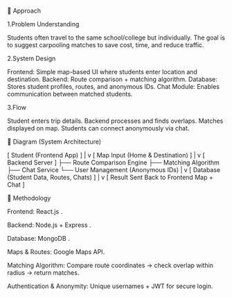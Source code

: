 🔹 Approach

1.Problem Understanding

Students often travel to the same school/college but individually.
The goal is to suggest carpooling matches to save cost, time, and reduce traffic.

2.System Design

Frontend: Simple map-based UI where students enter location and destination.
Backend: Route comparison + matching algorithm.
Database: Stores student profiles, routes, and anonymous IDs.
Chat Module: Enables communication between matched students.

3.Flow

Student enters trip details.
Backend processes and finds overlaps.
Matches displayed on map.
Students can connect anonymously via chat.


🔹 Diagram (System Architecture)

[ Student (Frontend App) ]
        |
        v
[ Map Input (Home & Destination) ]
        |
        v
[ Backend Server ]
   ├── Route Comparison Engine
   ├── Matching Algorithm
   ├── Chat Service
   └── User Management (Anonymous IDs)
        |
        v
[ Database (Student Data, Routes, Chats) ]
        |
        v
[ Result Sent Back to Frontend Map + Chat ]


🔹 Methodology

Frontend: React.js .

Backend: Node.js + Express .

Database: MongoDB .

Maps & Routes: Google Maps API.

Matching Algorithm: Compare route coordinates → check overlap within radius → return matches.

Authentication & Anonymity: Unique usernames + JWT for secure login.


